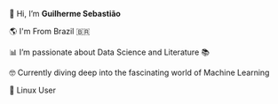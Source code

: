 

👋 Hi, I’m **Guilherme Sebastião**

🌎 I'm From Brazil 🇧🇷

📊 I’m passionate about Data Science and Literature 📚

🤓 Currently diving deep into the fascinating world of Machine Learning 

🐧 Linux User
